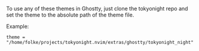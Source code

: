 To use any of these themes in Ghostty, just clone the tokyonight repo
and set the theme to the absolute path of the theme file.

Example:

```config
theme = "/home/folke/projects/tokyonight.nvim/extras/ghostty/tokyonight_night"
```
